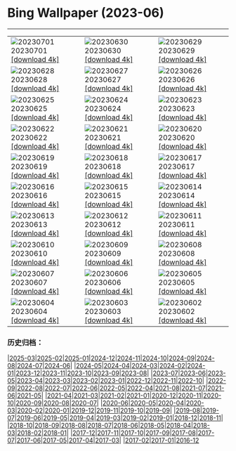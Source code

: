 # Bing Wallpaper (2023-06)
**************

<table><tr><td><img class="wallpaper" src="https://www.bing.com/th?id=OHR.PelotonPont_FR-FR8876137653_1920x1080.jpg" alt="20230701"> 20230701 <a class="wallpaper_link" href="https://www.bing.com/th?id=OHR.PelotonPont_FR-FR8876137653_UHD.jpg">[download 4k]</a></td><td><img class="wallpaper" src="https://www.bing.com/th?id=OHR.ClamBears_FR-FR8687588186_1920x1080.jpg" alt="20230630"> 20230630 <a class="wallpaper_link" href="https://www.bing.com/th?id=OHR.ClamBears_FR-FR8687588186_UHD.jpg">[download 4k]</a></td><td><img class="wallpaper" src="https://www.bing.com/th?id=OHR.BanyakIslands_FR-FR0543870795_1920x1080.jpg" alt="20230629"> 20230629 <a class="wallpaper_link" href="https://www.bing.com/th?id=OHR.BanyakIslands_FR-FR0543870795_UHD.jpg">[download 4k]</a></td></tr><tr><td><img class="wallpaper" src="https://www.bing.com/th?id=OHR.PrideIceland_FR-FR0295897543_1920x1080.jpg" alt="20230628"> 20230628 <a class="wallpaper_link" href="https://www.bing.com/th?id=OHR.PrideIceland_FR-FR0295897543_UHD.jpg">[download 4k]</a></td><td><img class="wallpaper" src="https://www.bing.com/th?id=OHR.SedonaSunset_FR-FR0044087630_1920x1080.jpg" alt="20230627"> 20230627 <a class="wallpaper_link" href="https://www.bing.com/th?id=OHR.SedonaSunset_FR-FR0044087630_UHD.jpg">[download 4k]</a></td><td><img class="wallpaper" src="https://www.bing.com/th?id=OHR.VillandryGarden_FR-FR9767496581_1920x1080.jpg" alt="20230626"> 20230626 <a class="wallpaper_link" href="https://www.bing.com/th?id=OHR.VillandryGarden_FR-FR9767496581_UHD.jpg">[download 4k]</a></td></tr><tr><td><img class="wallpaper" src="https://www.bing.com/th?id=OHR.PetraTreasury_FR-FR9534450320_1920x1080.jpg" alt="20230625"> 20230625 <a class="wallpaper_link" href="https://www.bing.com/th?id=OHR.PetraTreasury_FR-FR9534450320_UHD.jpg">[download 4k]</a></td><td><img class="wallpaper" src="https://www.bing.com/th?id=OHR.NhaTrang_FR-FR8046018187_1920x1080.jpg" alt="20230624"> 20230624 <a class="wallpaper_link" href="https://www.bing.com/th?id=OHR.NhaTrang_FR-FR8046018187_UHD.jpg">[download 4k]</a></td><td><img class="wallpaper" src="https://www.bing.com/th?id=OHR.SaintMichel_FR-FR7818696393_1920x1080.jpg" alt="20230623"> 20230623 <a class="wallpaper_link" href="https://www.bing.com/th?id=OHR.SaintMichel_FR-FR7818696393_UHD.jpg">[download 4k]</a></td></tr><tr><td><img class="wallpaper" src="https://www.bing.com/th?id=OHR.PeruAmazon_FR-FR7280583164_1920x1080.jpg" alt="20230622"> 20230622 <a class="wallpaper_link" href="https://www.bing.com/th?id=OHR.PeruAmazon_FR-FR7280583164_UHD.jpg">[download 4k]</a></td><td><img class="wallpaper" src="https://www.bing.com/th?id=OHR.StonehengeSalisbury_FR-FR7107786254_1920x1080.jpg" alt="20230621"> 20230621 <a class="wallpaper_link" href="https://www.bing.com/th?id=OHR.StonehengeSalisbury_FR-FR7107786254_UHD.jpg">[download 4k]</a></td><td><img class="wallpaper" src="https://www.bing.com/th?id=OHR.EagleTree_FR-FR7274315529_1920x1080.jpg" alt="20230620"> 20230620 <a class="wallpaper_link" href="https://www.bing.com/th?id=OHR.EagleTree_FR-FR7274315529_UHD.jpg">[download 4k]</a></td></tr><tr><td><img class="wallpaper" src="https://www.bing.com/th?id=OHR.Fawn_FR-FR6540960324_1920x1080.jpg" alt="20230619"> 20230619 <a class="wallpaper_link" href="https://www.bing.com/th?id=OHR.Fawn_FR-FR6540960324_UHD.jpg">[download 4k]</a></td><td><img class="wallpaper" src="https://www.bing.com/th?id=OHR.TernFather_FR-FR6242337501_1920x1080.jpg" alt="20230618"> 20230618 <a class="wallpaper_link" href="https://www.bing.com/th?id=OHR.TernFather_FR-FR6242337501_UHD.jpg">[download 4k]</a></td><td><img class="wallpaper" src="https://www.bing.com/th?id=OHR.SurfSanDiego_FR-FR5933823345_1920x1080.jpg" alt="20230617"> 20230617 <a class="wallpaper_link" href="https://www.bing.com/th?id=OHR.SurfSanDiego_FR-FR5933823345_UHD.jpg">[download 4k]</a></td></tr><tr><td><img class="wallpaper" src="https://www.bing.com/th?id=OHR.HawksbillTurtle_FR-FR5646969618_1920x1080.jpg" alt="20230616"> 20230616 <a class="wallpaper_link" href="https://www.bing.com/th?id=OHR.HawksbillTurtle_FR-FR5646969618_UHD.jpg">[download 4k]</a></td><td><img class="wallpaper" src="https://www.bing.com/th?id=OHR.SmokyFireflies_FR-FR5098161118_1920x1080.jpg" alt="20230615"> 20230615 <a class="wallpaper_link" href="https://www.bing.com/th?id=OHR.SmokyFireflies_FR-FR5098161118_UHD.jpg">[download 4k]</a></td><td><img class="wallpaper" src="https://www.bing.com/th?id=OHR.PortugalDay_FR-FR4102767310_1920x1080.jpg" alt="20230614"> 20230614 <a class="wallpaper_link" href="https://www.bing.com/th?id=OHR.PortugalDay_FR-FR4102767310_UHD.jpg">[download 4k]</a></td></tr><tr><td><img class="wallpaper" src="https://www.bing.com/th?id=OHR.OkefenokeeSwamp_FR-FR4899553604_1920x1080.jpg" alt="20230613"> 20230613 <a class="wallpaper_link" href="https://www.bing.com/th?id=OHR.OkefenokeeSwamp_FR-FR4899553604_UHD.jpg">[download 4k]</a></td><td><img class="wallpaper" src="https://www.bing.com/th?id=OHR.BigBendAnniv_FR-FR4667898386_1920x1080.jpg" alt="20230612"> 20230612 <a class="wallpaper_link" href="https://www.bing.com/th?id=OHR.BigBendAnniv_FR-FR4667898386_UHD.jpg">[download 4k]</a></td><td><img class="wallpaper" src="https://www.bing.com/th?id=OHR.GoliathHeron_FR-FR2354863423_1920x1080.jpg" alt="20230611"> 20230611 <a class="wallpaper_link" href="https://www.bing.com/th?id=OHR.GoliathHeron_FR-FR2354863423_UHD.jpg">[download 4k]</a></td></tr><tr><td><img class="wallpaper" src="https://www.bing.com/th?id=OHR.LeMansCentenary_FR-FR2969423081_1920x1080.jpg" alt="20230610"> 20230610 <a class="wallpaper_link" href="https://www.bing.com/th?id=OHR.LeMansCentenary_FR-FR2969423081_UHD.jpg">[download 4k]</a></td><td><img class="wallpaper" src="https://www.bing.com/th?id=OHR.BalloonsTurkey_FR-FR3103288889_1920x1080.jpg" alt="20230609"> 20230609 <a class="wallpaper_link" href="https://www.bing.com/th?id=OHR.BalloonsTurkey_FR-FR3103288889_UHD.jpg">[download 4k]</a></td><td><img class="wallpaper" src="https://www.bing.com/th?id=OHR.PlayfulHumpback_FR-FR3535501721_1920x1080.jpg" alt="20230608"> 20230608 <a class="wallpaper_link" href="https://www.bing.com/th?id=OHR.PlayfulHumpback_FR-FR3535501721_UHD.jpg">[download 4k]</a></td></tr><tr><td><img class="wallpaper" src="https://www.bing.com/th?id=OHR.ChacoCulture_FR-FR3333828021_1920x1080.jpg" alt="20230607"> 20230607 <a class="wallpaper_link" href="https://www.bing.com/th?id=OHR.ChacoCulture_FR-FR3333828021_UHD.jpg">[download 4k]</a></td><td><img class="wallpaper" src="https://www.bing.com/th?id=OHR.CliffsEtretat_FR-FR3013201440_1920x1080.jpg" alt="20230606"> 20230606 <a class="wallpaper_link" href="https://www.bing.com/th?id=OHR.CliffsEtretat_FR-FR3013201440_UHD.jpg">[download 4k]</a></td><td><img class="wallpaper" src="https://www.bing.com/th?id=OHR.PlasticParrotfish_FR-FR2781868476_1920x1080.jpg" alt="20230605"> 20230605 <a class="wallpaper_link" href="https://www.bing.com/th?id=OHR.PlasticParrotfish_FR-FR2781868476_UHD.jpg">[download 4k]</a></td></tr><tr><td><img class="wallpaper" src="https://www.bing.com/th?id=OHR.OdocoileusVirginianus_FR-FR2394755934_1920x1080.jpg" alt="20230604"> 20230604 <a class="wallpaper_link" href="https://www.bing.com/th?id=OHR.OdocoileusVirginianus_FR-FR2394755934_UHD.jpg">[download 4k]</a></td><td><img class="wallpaper" src="https://www.bing.com/th?id=OHR.SouthKaibabTrail_FR-FR1870154872_1920x1080.jpg" alt="20230603"> 20230603 <a class="wallpaper_link" href="https://www.bing.com/th?id=OHR.SouthKaibabTrail_FR-FR1870154872_UHD.jpg">[download 4k]</a></td><td><img class="wallpaper" src="https://www.bing.com/th?id=OHR.GemsbokNamibia_FR-FR1640230400_1920x1080.jpg" alt="20230602"> 20230602 <a class="wallpaper_link" href="https://www.bing.com/th?id=OHR.GemsbokNamibia_FR-FR1640230400_UHD.jpg">[download 4k]</a></td></tr></table>

### 历史归档：

|[2025-03](/../2025-03/2025-03.md)|[2025-02](/../2025-02/2025-02.md)|[2025-01](/../2025-01/2025-01.md)|[2024-12](/../2024-12/2024-12.md)|[2024-11](/../2024-11/2024-11.md)|[2024-10](/../2024-10/2024-10.md)|[2024-09](/../2024-09/2024-09.md)|[2024-08](/../2024-08/2024-08.md)|[2024-07](/../2024-07/2024-07.md)|[2024-06](/../2024-06/2024-06.md)|
|[2024-05](/../2024-05/2024-05.md)|[2024-04](/../2024-04/2024-04.md)|[2024-03](/../2024-03/2024-03.md)|[2024-02](/../2024-02/2024-02.md)|[2024-01](/../2024-01/2024-01.md)|[2023-12](/../2023-12/2023-12.md)|[2023-11](/../2023-11/2023-11.md)|[2023-10](/../2023-10/2023-10.md)|[2023-09](/../2023-09/2023-09.md)|[2023-08](/../2023-08/2023-08.md)|
|[2023-07](/../2023-07/2023-07.md)|[2023-06](/2023-06.md)|[2023-05](/../2023-05/2023-05.md)|[2023-04](/../2023-04/2023-04.md)|[2023-03](/../2023-03/2023-03.md)|[2023-02](/../2023-02/2023-02.md)|[2023-01](/../2023-01/2023-01.md)|[2022-12](/../2022-12/2022-12.md)|[2022-11](/../2022-11/2022-11.md)|[2022-10](/../2022-10/2022-10.md)|
|[2022-09](/../2022-09/2022-09.md)|[2022-08](/../2022-08/2022-08.md)|[2022-07](/../2022-07/2022-07.md)|[2022-06](/../2022-06/2022-06.md)|[2022-05](/../2022-05/2022-05.md)|[2022-04](/../2022-04/2022-04.md)|[2021-08](/../2021-08/2021-08.md)|[2021-07](/../2021-07/2021-07.md)|[2021-06](/../2021-06/2021-06.md)|[2021-05](/../2021-05/2021-05.md)|
|[2021-04](/../2021-04/2021-04.md)|[2021-03](/../2021-03/2021-03.md)|[2021-02](/../2021-02/2021-02.md)|[2021-01](/../2021-01/2021-01.md)|[2020-12](/../2020-12/2020-12.md)|[2020-11](/../2020-11/2020-11.md)|[2020-10](/../2020-10/2020-10.md)|[2020-09](/../2020-09/2020-09.md)|[2020-08](/../2020-08/2020-08.md)|[2020-07](/../2020-07/2020-07.md)|
|[2020-06](/../2020-06/2020-06.md)|[2020-05](/../2020-05/2020-05.md)|[2020-04](/../2020-04/2020-04.md)|[2020-03](/../2020-03/2020-03.md)|[2020-02](/../2020-02/2020-02.md)|[2020-01](/../2020-01/2020-01.md)|[2019-12](/../2019-12/2019-12.md)|[2019-11](/../2019-11/2019-11.md)|[2019-10](/../2019-10/2019-10.md)|[2019-09](/../2019-09/2019-09.md)|
|[2019-08](/../2019-08/2019-08.md)|[2019-07](/../2019-07/2019-07.md)|[2019-06](/../2019-06/2019-06.md)|[2019-05](/../2019-05/2019-05.md)|[2019-04](/../2019-04/2019-04.md)|[2019-03](/../2019-03/2019-03.md)|[2019-02](/../2019-02/2019-02.md)|[2019-01](/../2019-01/2019-01.md)|[2018-12](/../2018-12/2018-12.md)|[2018-11](/../2018-11/2018-11.md)|
|[2018-10](/../2018-10/2018-10.md)|[2018-09](/../2018-09/2018-09.md)|[2018-08](/../2018-08/2018-08.md)|[2018-07](/../2018-07/2018-07.md)|[2018-06](/../2018-06/2018-06.md)|[2018-05](/../2018-05/2018-05.md)|[2018-04](/../2018-04/2018-04.md)|[2018-03](/../2018-03/2018-03.md)|[2018-02](/../2018-02/2018-02.md)|[2018-01](/../2018-01/2018-01.md)|
|[2017-12](/../2017-12/2017-12.md)|[2017-11](/../2017-11/2017-11.md)|[2017-10](/../2017-10/2017-10.md)|[2017-09](/../2017-09/2017-09.md)|[2017-08](/../2017-08/2017-08.md)|[2017-07](/../2017-07/2017-07.md)|[2017-06](/../2017-06/2017-06.md)|[2017-05](/../2017-05/2017-05.md)|[2017-04](/../2017-04/2017-04.md)|[2017-03](/../2017-03/2017-03.md)|
|[2017-02](/../2017-02/2017-02.md)|[2017-01](/../2017-01/2017-01.md)|[2016-12](/../2016-12/2016-12.md)